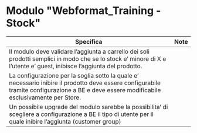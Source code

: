 # Modulo "Webformat_Training - Stock"

|Specifica|Note|
|---------|----|
|Il modulo deve validare l’aggiunta a carrello dei soli prodotti semplici in modo che se lo stock e’ minore di X e l’utente e’ guest, inibisce l’aggiunta del prodotto.|    |
|La configurazione per la soglia sotto la quale e’ necessario inibire il prodotto deve essere configurabile tramite configurazione a BE e deve essere modificabile esclusivamente per Store.|    |
|Un possibile upgrade del modulo sarebbe la possibilita’ di scegliere a configurazione a BE il tipo di utente per il quale inibire l’aggiunta (customer group)|    |